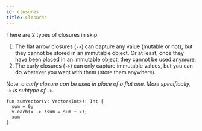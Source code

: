```yaml
---
id: closures
title: Closures
---
```


There are 2 types of closures in skip:

1. The flat arrow closures (`->`) can capture any value (mutable or not), but they cannot be stored in an immutable object. Or at least, once they have been placed in an immutable object, they cannot be used anymore.
2. The curly closures (`~>`) can only capture immutable values, but you can do whatever you want with them (store them anywhere).

Note: *a curly closure can be used in place of a flat one. More specifically, `~>` is subtype of `->`.*

```
fun sumVector(v: Vector<Int>): Int {
  sum = 0;
  v.each(x -> !sum = sum + x);
  sum
}
```

